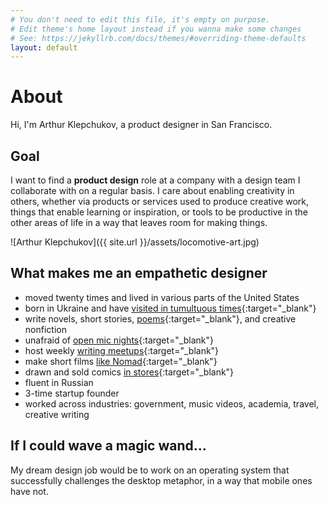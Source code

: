 ```yaml
---
# You don't need to edit this file, it's empty on purpose.
# Edit theme's home layout instead if you wanna make some changes
# See: https://jekyllrb.com/docs/themes/#overriding-theme-defaults
layout: default
---
```


# About

Hi, I'm Arthur Klepchukov, a product designer in San Francisco.

## Goal

I want to find a __product design__ role at a company with a design team I collaborate with on a regular basis. I care about enabling creativity in others, whether via products or services used to produce creative work, things that enable learning or inspiration, or tools to be productive in the other areas of life in a way that leaves room for making things.

![Arthur Klepchukov]({{ site.url }}/assets/locomotive-art.jpg)

## What makes me an empathetic designer
* moved twenty times and lived in various parts of the United States
* born in Ukraine and have [visited in tumultuous times](https://arsenalofwords.com/2014/02/23/maidan-morning/){:target="_blank"}
* write novels, short stories, [poems](https://arsenalofwords.com/projects/blinks-of-awe/){:target="_blank"}, and creative nonfiction
* unafraid of [open mic nights](https://twitter.com/KarlyCaserza/status/832810955759181824){:target="_blank"}
* host weekly [writing meetups](https://www.meetup.com/shutupandwriteSFO/events/238801698/){:target="_blank"}
* make short films [like Nomad](https://vimeo.com/84480973){:target="_blank"}
* drawn and sold comics [in stores](http://fantasticcomics.net/){:target="_blank"}
* fluent in Russian
* 3-time startup founder
* worked across industries: government, music videos, academia, travel, creative writing

## If I could wave a magic wand...
My dream design job would be to work on an operating system that successfully challenges the desktop metaphor, in a way that mobile ones have not. 